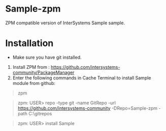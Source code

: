 # Sample-zpm
ZPM compatible version of InterSystems Sample sample.
# Installation
* Make sure you have git installed.

1. Install ZPM from : https://github.com/intersystems-community/PackageManager
2. Enter the following commands in Cache Terminal to install Sample module from github:
> zpm

> zpm: USER> repo -type git -name GitRepo -url https://github.com/intersystems-community -DRepo=Sample-zpm -path C:\gitrepos

> zpm: USER> install Sample
